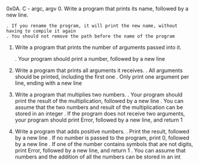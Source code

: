 0x0A. C - argc, argv
0. Write a program that prints its name, followed by a new line.

	. If you rename the program, it will print the new name, without having to compile it again
	. You should not remove the path before the name of the program
1. Write a program that prints the number of arguments passed into it.

	. Your program should print a number, followed by a new line
2. Write a program that prints all arguments it receives.
	. All arguments should be printed, including the first one
	. Only print one argument per line, ending with a new line
3. Write a program that multiplies two numbers.
	. Your program should print the result of the multiplication, followed by a new line
	. You can assume that the two numbers and result of the multiplication can be stored in an integer
	. If the program does not receive two arguments, your program should print Error, followed by a new line, and return 1
4. Write a program that adds positive numbers.
	. Print the result, followed by a new line
	. If no number is passed to the program, print 0, followed by a new line
	. If one of the number contains symbols that are not digits, print Error, followed by a new line, and return 1
	. You can assume that numbers and the addition of all the numbers can be stored in an int
